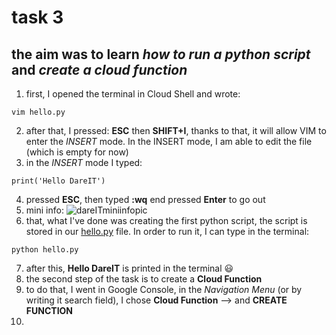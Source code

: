 # task 3
## the aim was to learn *how to run a python script* and *create a cloud function*
1.  first, I opened the terminal in Cloud Shell and wrote:
```
vim hello.py
```
2. after that, I pressed: **ESC** then **SHIFT+I**, thanks to that, it will allow VIM to enter the *INSERT* mode. In the INSERT mode, I am able to edit the file (which is empty for now)
3. in the *INSERT* mode I typed:
```
print('Hello DareIT')
```
4. pressed **ESC**, then typed **:wq** end pressed **Enter** to go out
5. mini info: ![dareITminiinfopic](https://user-images.githubusercontent.com/125319277/231571490-13b3a440-5b5c-4740-a52a-691cb69cb15e.jpg)
6. that, what I've done was creating the first python script, the script is stored in our [hello.py](<http://hello.py>) file. In order to run it, I can type in the terminal:
 ```
 python hello.py
 ```
7. after this, **Hello DareIT** is printed in the terminal :smiley:
8. the second step of the task is to create a **Cloud Function**
9. to do that, I went in Google Console, in the *Navigation Menu* (or by writing it search field), I chose **Cloud Function** --> and **CREATE FUNCTION**
10. 
